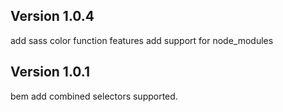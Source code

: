 ## Version 1.0.4
add sass color function features
add support for node_modules

## Version 1.0.1
bem add combined selectors supported.
